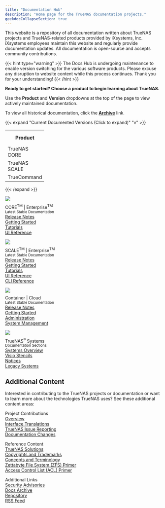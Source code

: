 ```yaml
---
title: "Documentation Hub"
description: "Home page for the TrueNAS documentation projects."
geekdocCollapseSection: true
---
```

<style>
div.gdoc-page__header {display: none;}
div.docs-read_mod {display: none;}
h1 {display:none;}
</style>

This website is a repository of all documentation written about TrueNAS projects and TrueNAS-related products provided by iXsystems, Inc.
iXsystems employees maintain this website and regularly provide documentation updates.
All documentation is open-source and accepts community contributions.

{{< hint type="warning" >}}
The Docs Hub is undergoing maintenance to enable version switching for the various software products.
Please excuse any disruption to website content while this process continues.
Thank you for your understanding!
{{< /hint >}}

**Ready to get started? Choose a product to begin learning about TrueNAS.**

Use the **Product** and **Version** dropdowns at the top of the page to view actively maintained documentation.

To view all historical documentation, click the **[Archive](/archive)** link.

{{< expand "Current Documented Versions (Click to expand)" "v" >}}

<table class="truetable" style="max-width:25%;">
  <tr>
    <th>Product</th>
	<th>Previous Version</th>
	<th>Stable Version</th>
	<th>Next Version</th>
  </tr>
  <tr>
    <td>TrueNAS CORE</td>
	<td><a href="https://www.truenas.com/docs/files/CORE12.0Docs.pdf">12.0</a></td>
	<td><a href="https://www.truenas.com/docs/core/">13.0</a></td>
	<td>TBD</td>
  </tr>
  <tr>
	<td>TrueNAS SCALE</td>
	<td><a href="https://www.truenas.com/docs/files/SCALE22.02Docs.pdf">22.02 (Angelfish)</a></td>
	<td><a href="https://www.truenas.com/docs/scale/">22.12 (Bluefin)</a></td>
	<td><a href="https://www.truenas.com/docs/scale/23.10/">23.10 (Cobia)</a></td>
  </tr>
  <tr>
	<td>TrueCommand</td>
	<td><a href="https://www.truenas.com/docs/files/TrueCommand1.3Docs.pdf">1.0</a></td>
	<td><a href="https://www.truenas.com/docs/truecommand/">2.0</a></td>
	<td>TBD</td>
  </tr>
</table>

{{< /expand >}}

<div class="docs-sections">
  <p>
	<img src="/images/truenas_core-logo-full-color-rgb.png" style="padding-bottom:.5rem;box-shadow: none;">
	<br>CORE<sup class="section-sup">TM</sup> | Enterprise<sup class="section-sup">TM</sup>
	<br><small>Latest Stable Documentation</small>
	<br><a href="/core/corereleasenotes/">Release Notes</a>
	<br><a href="/core/gettingstarted/">Getting Started</a>
	<br><a href="/core/coretutorials/">Tutorials</a>
	<br><a href="/core/uireference/">UI Reference</a>
  </p>
  <p>
	<img src="/images/truenas_scale-logo-full-color-rgb.png" style="padding-bottom:.5rem;box-shadow: none;">
	<br>SCALE<sup class="section-sup">TM</sup> | Enterprise<sup class="section-sup">TM</sup>
	<br><small>Latest Stable Documentation</small>
	<br><a href="/scale/scale22.12/">Release Notes</a>
	<br><a href="/scale/gettingstarted/">Getting Started</a>
	<br><a href="/scale/scaletutorials/">Tutorials</a>
	<br><a href="/scale/scaleuireference/">UI Reference</a>
	<br><a href="/scale/scaleclireference/">CLI Reference</a>
  </p>
  <p>
	<img src="/images/truecommand-logo-full-color-rgb.png" style="padding-bottom:.5rem;box-shadow: none;">
	<br>Container | Cloud
	<br><small>Latest Stable Documentation</small>
	<br><a href="/truecommand/tcreleasenotes/">Release Notes</a>
	<br><a href="/truecommand/tcgettingstarted/">Getting Started</a>
	<br><a href="/truecommand/administration/">Administration</a>
	<br><a href="/truecommand/systemmanagement/">System Management</a>
  </p>
  <p>
	<img src="/images/truenas_enterprise-logo-full-color-rgb.png" style="padding-bottom:.5rem;box-shadow: none;">
	<br>TrueNAS<sup class="section-sup">®</sup> Systems
	<br><small>Documentation Sections</small>
	<br><a href="/hardware/">Systems Overview</a>
	<br><a href="/hardware/stencils/">Visio Stencils</a>
	<br><a href="/hardware/notices/">Notices</a>
	<br><a href="/hardware/legacyhardware/">Legacy Systems</a>
  </p>
</div>

## Additional Content

Interested in contributing to the TrueNAS projects or documentation or want to learn more about the technologies TrueNAS uses?
See these additional content areas:

<div class="docs-more-sections">
  <p>Project Contributions
	<br><a href="/contributing">Overview</a>
	<br><a href="/contributing/uitranslations/">Interface Translations</a>
	<br><a href="/contributing/issuereporting/">TrueNAS Issue Reporting</a>
	<br><a href="/contributing/documentation/">Documentation Changes</a>
  </p>
  <p>Reference Content
  <br><a href="/solutions/">TrueNAS Solutions</a>
  <br><a href="/references/copyrights/">Copyrights and Trademarks</a>
  <br><a href="/references/conceptsandterms/">Concepts and Terminology</a>
  <br><a href="/references/zfsprimer/">Zettabyte File System (ZFS) Primer</a>
  <br><a href="/references/aclprimer/">Access Control List (ACL) Primer</a>
  </p>
  <p>Additional Links
  <br><a href="https://security.truenas.com">Security Advisories</a>
  <br><a href="/archive/">Docs Archive</a>
  <br><a href="https://www.github.com/truenas/documentation">Repository</a>
  <br><a href="/index.xml">RSS Feed</a>
  </p>
</div>